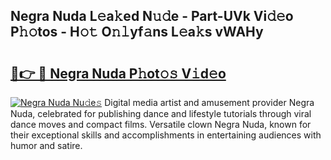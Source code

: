 ## Negra Nuda L𝚎a𝚔ed N𝚞𝚍e - Part-UVk Vi𝚍𝚎o P𝚑𝚘tos - H𝚘𝚝 O𝚗𝚕yf𝚊ns L𝚎a𝚔s vWAHy

# <h2><a href="http://kf5zjt.oniu.top/?m=Negra+Nuda">🔗👉 🔴 Negra Nuda P𝚑ot𝚘𝚜 V𝚒d𝚎o</a></h2>

[![Negra Nuda Nu𝚍e𝚜](https://i.imgur.com/0qMVB7G.gif)](http://kf5zjt.oniu.top/?m=Negra+Nuda)
Digital media artist and amusement provider Negra Nuda, celebrated for publishing dance and lifestyle tutorials through viral dance moves and compact films. Versatile clown Negra Nuda, known for their exceptional skills and accomplishments in entertaining audiences with humor and satire.  
